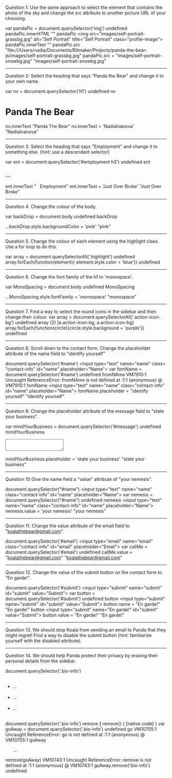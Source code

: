 
Question 1: Use the same approach to select the element that contains the photo of the sky and change the src attribute to another picture URL of your choosing.

var pandaPic = document.querySelector('img')
undefined
pandaPic.innerHTML
""
pandaPic
<img src=​"images/​self-portrait-grassbg.jpg" alt=​"Self Portrait" title=​"Self Portrait" class=​"profile-image">​
pandaPic.innerText
""
pandaPic.src
"file:///Users/nadia/Documents/Bitmaker/Projects/panda-the-bear-js/images/self-portrait-grassbg.jpg"
pandaPic.src = "images/self-portrait-snowbg.jpg"
"images/self-portrait-snowbg.jpg"
****
Question 2: Select the heading that says "Panda the Bear" and change it to your own name.

var nv = document.querySelector('h1')
undefined
nv
<h1 class=​"highlight">​Panda The Bear​</h1>​
nv.innerText
"Panda The Bear"
nv.innerText = 'NadiaIvanova'
"NadiaIvanova"

********

Question 3. Select the heading that says "Employment" and change it to something else. (hint: use a descendant selector)

var ent = document.querySelector('#employment h3')
undefined
ent
<h3 class=​"info-title">​…​</h3>​
ent.innerText
"   Employment"
ent.innerText = 'Just Over Broke'
"Just Over Broke"

********

Question 4. Change the colour of the body.

var backDrop = document.body
undefined
backDrop
<body>​…​</body>​
backDrop.style.backgroundColor = 'pink'
"pink"

********

Question 5. Change the colour of each element using the highlight class. Use a for loop to do this.

var array = document.querySelectorAll('.highlight')
undefined
array.forEach(function(element){ element.style.color = 'blue'})
undefined

******

Question 6. Change the font family of the h1 to 'monospace'.

var MonoSpacing = document.body
undefined
MonoSpacing
<body>​…​</body>​
MonoSpacing.style.fontFamily = 'monospace'
"monospace"

*******

Question 7. Find a way to select the round icons in the sidebar and then change their colour.
var array = document.querySelectorAll('.action-icon-bg')
undefined
array
(2) [a.action-icon-bg, a.action-icon-bg]
array.forEach(function(circle){circle.style.background = 'purple'})
undefined

*********

Question 8. Scroll down to the contact form. Change the placeholder attribute of the name field to "identify yourself"

document.querySelector('#name')
<input type=​"text" name=​"name" class=​"contact-info" id=​"name" placeholder=​"Name">​
var fomName = document.querySelector('#name')
undefined
fromNAme
VM7910:1 Uncaught ReferenceError: fromNAme is not defined
    at <anonymous>:1:1
(anonymous) @ VM7910:1
fomName
<input type=​"text" name=​"name" class=​"contact-info" id=​"name" placeholder=​"Name">​
fomName.placeholder = "identify yourself"
"identify yourself"

*****
Question 9. Change the placeholder attribute of the message field to "state your business".

var mindYourBusiness = document.querySelector('#message')
undefined
mindYourBusiness
<textarea name=​"message" id=​"message" placeholder=​"Message">​</textarea>​
mindYourBusiness.placeholder = 	'state your business'
"state your business"

*****
Question 10 Give the name field a "value" attribute of "your nemesis".

document.querySelector("#name")
<input type=​"text" name=​"name" class=​"contact-info" id=​"name" placeholder=​"Name">​
var nemesis = document.querySelector("#name")
undefined
nemesis
<input type=​"text" name=​"name" class=​"contact-info" id=​"name" placeholder=​"Name">​
nemesis.value = 'your nemesis'
"your nemesis"

****
Question 11. Change the value attribute of the email field to "koalathebear@gmail.com".

document.querySelector('#email')
<input type=​"email" name=​"email" class=​"contact-info" id=​"email" placeholder=​"Email">​
var callMe = document.querySelector('#email')
undefined
callMe.value = "koalathebear@gmail.com"
"koalathebear@gmail.com"

*****
Question 12. Change the value of the submit button on the contact form to "En garde!".

document.querySelector('#submit')
<input type=​"submit" name=​"submit" id=​"submit" value=​"Submit">​
var button = document.querySelector('#submit')
undefined
button
<input type=​"submit" name=​"submit" id=​"submit" value=​"Submit">​
button.name = "En garde!"
"En garde!"
button
<input type=​"submit" name=​"En garde!" id=​"submit" value=​"Submit">​
button.value = "En garde!"
"En garde!"

******
Question 13. We should stop Koala from sending an email to Panda that they might regret! Find a way to disable the submit button (hint: familiarize yourself with the disabled attribute).


*******
Question 14. We should help Panda protect their privacy by erasing their personal details from the sidebar.

document.querySelector('.bio-info')
<ul class=​"bio-info">​<li class=​"bio-info-item">​…​</li>​<li class=​"bio-info-item">​…​</li>​<li class=​"bio-info-item">​…​</li>​</ul>​
document.querySelector('.bio-info').remove
ƒ remove() { [native code] }
var goAway = document.querySelector('.bio-info')
undefined
go
VM10705:1 Uncaught ReferenceError: go is not defined
    at <anonymous>:1:1
(anonymous) @ VM10705:1
goAway
<ul class=​"bio-info">​…​</ul>​
remove(goAway)
VM10743:1 Uncaught ReferenceError: remove is not defined
    at <anonymous>:1:1
(anonymous) @ VM10743:1
goAway.remove('bio-info')
undefined
